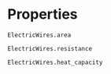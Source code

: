 # Properties

```@docs
ElectricWires.area
```

```@docs
ElectricWires.resistance
```

```@docs
ElectricWires.heat_capacity
```